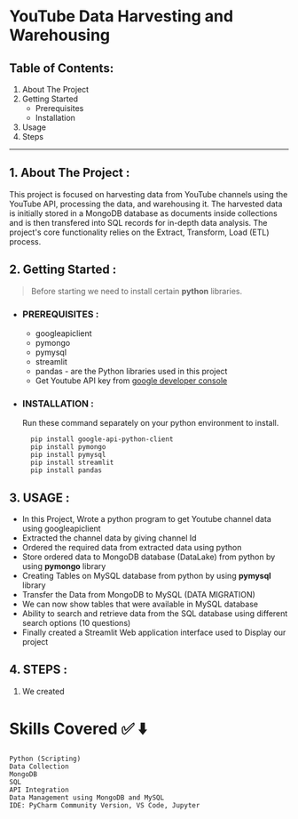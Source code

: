 # YouTube Data Harvesting and Warehousing

## Table of Contents:
1. About The Project
2. Getting Started
   - Prerequisites
   - Installation
4. Usage
5. Steps
------------------

## 1. About The Project :

   This project is focused on harvesting data from YouTube channels using the YouTube API, processing the data, and warehousing it. The harvested data is initially stored in a MongoDB database as documents inside collections and is then transfered into SQL records for in-depth data analysis. The project's core functionality relies on the Extract, Transform, Load (ETL) process.

## 2. Getting Started :

> Before starting we need to install certain **python** libraries.
-  ### PREREQUISITES :
   + googleapiclient
   + pymongo
   + pymysql
   + streamlit
   + pandas - are the Python libraries used in this project
   * Get Youtube API key from [google developer console](https://developers.google.com/youtube/v3/getting-started)
- ### INSTALLATION :
  Run these command separately on your python environment to install.
  
        pip install google-api-python-client
        pip install pymongo
        pip install pymysql
        pip install streamlit
        pip install pandas
   
## 3. USAGE :
   - In this Project, Wrote a python program to get Youtube channel data using googleapiclient
   - Extracted the channel data by giving channel Id 
   - Ordered the required data from extracted data using python
   - Store ordered data to MongoDB database (DataLake) from python by using **pymongo** library
   - Creating Tables on MySQL database from python by using **pymysql** library
   - Transfer the Data from MongoDB to MySQL (DATA MIGRATION)
   - We can now show tables that were available in MySQL database
   - Ability to search and retrieve data from the SQL database using different search options (10 questions)
   - Finally created a Streamlit Web application interface used to Display our project

## 4. STEPS :
   1. We created 
# Skills Covered ✅ ⬇️

    Python (Scripting)
    Data Collection
    MongoDB
    SQL
    API Integration
    Data Management using MongoDB and MySQL
    IDE: PyCharm Community Version, VS Code, Jupyter

